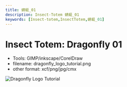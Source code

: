 ```yaml
---
title: 蜻蜓_01
description: Insect-Totem 蜻蜓_01
keywords: [Insect-totem,InsectTotem,蜻蜓_01]
---
```


# Insect Totem: Dragonfly 01

* Tools: GIMP/inkscape/CorelDraw
* filename: dragonfly_logo_tutorial.png
* other format: xcf/png/jpg/cmx


![Dragonfly Logo Tutorial](/img/dragonfly_logo_tutorial.png "dragonfly_logo_tutorial.png")
 
